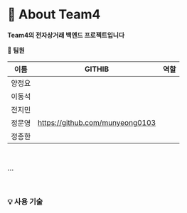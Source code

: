 # 👋 About Team4


**Team4의 전자상거래 백엔드 프로젝트입니다**

**👤 팀원**

| 이름 | GITHIB | 역할 |
| --- | --- | --- |
| 양정요 |  |  |
| 이동석 |  |  |
| 전지민 |  |  |
| 정문영 | https://github.com/munyeong0103 |  |
| 정종한 |  |  |

<br>

**...**




<br>

### 💡 사용 기술
